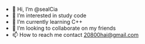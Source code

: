 - 👋 Hi, I’m @sealCia
- 👀 I’m interested in study code
- 🌱 I’m currently learning C++
- 💞️ I’m looking to collaborate on my friends
- 📫 How to reach me contact 20800hai@gmail.com

<!---
sealCia/sealCia is a ✨ special ✨ repository because its `README.md` (this file) appears on your GitHub profile.
You can click the Preview link to take a look at your changes.
--->
